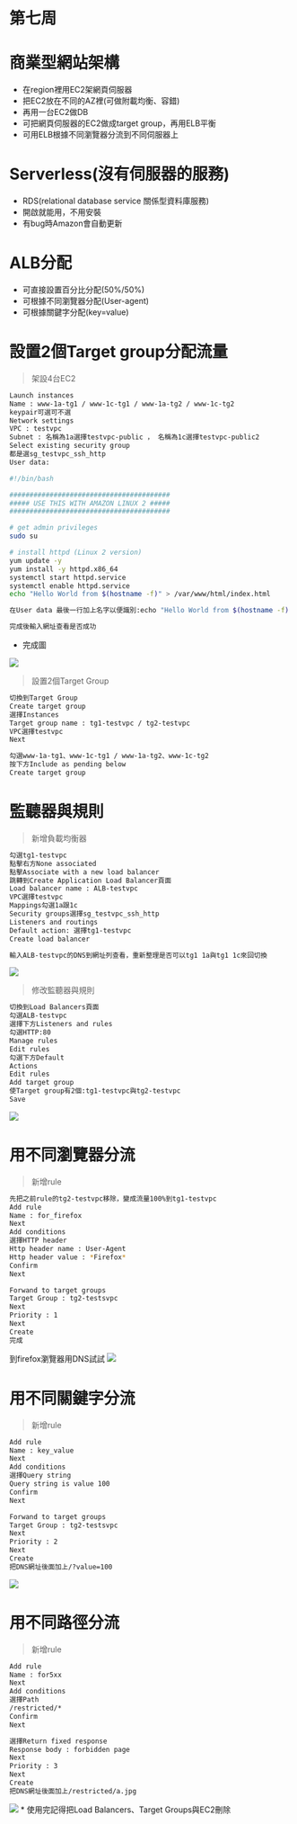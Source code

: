 # 第七周
# 商業型網站架構
* 在region裡用EC2架網頁伺服器
* 把EC2放在不同的AZ裡(可做附載均衡、容錯)
* 再用一台EC2做DB
* 可把網頁伺服器的EC2做成target group，再用ELB平衡
* 可用ELB根據不同瀏覽器分流到不同伺服器上
# Serverless(沒有伺服器的服務)
* RDS(relational database service 關係型資料庫服務)
* 開啟就能用，不用安裝
* 有bug時Amazon會自動更新
# ALB分配
* 可直接設置百分比分配(50%/50%)
* 可根據不同瀏覽器分配(User-agent)
* 可根據關鍵字分配(key=value)
# 設置2個Target group分配流量
> 架設4台EC2

```sh
Launch instances
Name : www-1a-tg1 / www-1c-tg1 / www-1a-tg2 / www-1c-tg2
keypair可選可不選
Network settings
VPC : testvpc
Subnet : 名稱為1a選擇testvpc-public ， 名稱為1c選擇testvpc-public2
Select existing security group
都是選sg_testvpc_ssh_http
User data:

#!/bin/bash

########################################
##### USE THIS WITH AMAZON LINUX 2 #####
########################################

# get admin privileges
sudo su

# install httpd (Linux 2 version)
yum update -y
yum install -y httpd.x86_64
systemctl start httpd.service
systemctl enable httpd.service
echo "Hello World from $(hostname -f)" > /var/www/html/index.html

在User data 最後一行加上名字以便識別:echo "Hello World from $(hostname -f) TG1 1a" > /var/www/html/index.html

完成後輸入網址查看是否成功
```
* 完成圖
<img src="../pic/1031.png">

> 設置2個Target Group

```sh
切換到Target Group
Create target group
選擇Instances
Target group name : tg1-testvpc / tg2-testvpc
VPC選擇testvpc
Next

勾選www-1a-tg1、www-1c-tg1 / www-1a-tg2、www-1c-tg2
按下方Include as pending below
Create target group
```
# 監聽器與規則
> 新增負載均衡器

```sh
勾選tg1-testvpc
點擊右方None associated
點擊Associate with a new load balancer
跳轉到Create Application Load Balancer頁面
Load balancer name : ALB-testvpc
VPC選擇testvpc
Mappings勾選1a跟1c
Security groups選擇sg_testvpc_ssh_http
Listeners and routings
Default action: 選擇tg1-testvpc
Create load balancer

輸入ALB-testvpc的DNS到網址列查看，重新整理是否可以tg1 1a與tg1 1c來回切換
```
<img src="../pic/1031-1.png">

> 修改監聽器與規則

```sh
切換到Load Balancers頁面
勾選ALB-testvpc
選擇下方Listeners and rules
勾選HTTP:80
Manage rules
Edit rules
勾選下方Default
Actions
Edit rules
Add target group
使Target group有2個:tg1-testvpc與tg2-testvpc
Save
```
<img src="../pic/1031-2.png">

# 用不同瀏覽器分流
> 新增rule

```sh
先把之前rule的tg2-testvpc移除，變成流量100%到tg1-testvpc
Add rule
Name : for_firefox
Next
Add conditions
選擇HTTP header
Http header name : User-Agent
Http header value : *Firefox*
Confirm
Next

Forwand to target groups
Target Group : tg2-testsvpc
Next
Priority : 1
Next
Create
完成
```
到firefox瀏覽器用DNS試試
<img src="../pic/1031-3.png">

# 用不同關鍵字分流
> 新增rule

```sh
Add rule
Name : key_value
Next
Add conditions
選擇Query string
Query string is value 100
Confirm
Next

Forwand to target groups
Target Group : tg2-testsvpc
Next
Priority : 2
Next
Create
把DNS網址後面加上/?value=100
```
<img src="../pic/1031-4.png">

# 用不同路徑分流
> 新增rule

```sh
Add rule
Name : for5xx
Next
Add conditions
選擇Path
/restricted/*
Confirm
Next

選擇Return fixed response
Response body : forbidden page
Next
Priority : 3
Next
Create
把DNS網址後面加上/restricted/a.jpg
```
<img src="../pic/1031-5.png">
* 使用完記得把Load Balancers、Target Groups與EC2刪除

